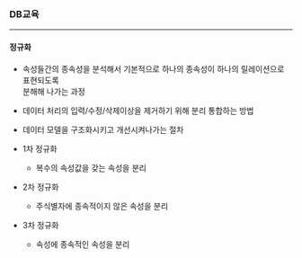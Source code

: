 ### DB교육 
<hr/>

#### 정규화  
- 속성들간의 종속성을 분석해서 기본적으로 하나의 종속성이 하나의 릴레이션으로 표현되도록  
     분해해 나가는 과정  
- 데이터 처리의 입력/수정/삭제이상을 제거하기 위해 분리 통합하는 방법  
- 데이터 모델을 구조화시키고 개선시켜나가는 절차  

- 1차 정규화 
	- 복수의 속성값을 갖는 속성을 분리

- 2차 정규화
	- 주식별자에 종속적이지 않은 속성을 분리 

- 3차 정규화 
	- 속성에 종속적인 속성을 분리  

